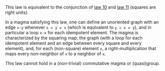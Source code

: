 This law is equivalent to the conjunction of [law 10](https://teorth.github.io/equational_theories/implications/?10) and [law 11](https://teorth.github.io/equational_theories/implications/?11) (squares are right units).

In a magma satisfying this law, one can define an unoriented graph with an edge `x-y` whenever `x ◇ y = x` (which is equivalent to `y ◇ x = y`), and in particular a loop `x-x` for each idempotent element.  The magma is characterized by the squaring map, the graph (with a loop for each idempotent element and an edge between every square and every element), and, for each (non-square) element `x`, a right-multiplication that maps every non-neighbor of `x` to a neighbor of `x`.

This law cannot hold in a (non-trivial) commutative magma or (quasi)group.
